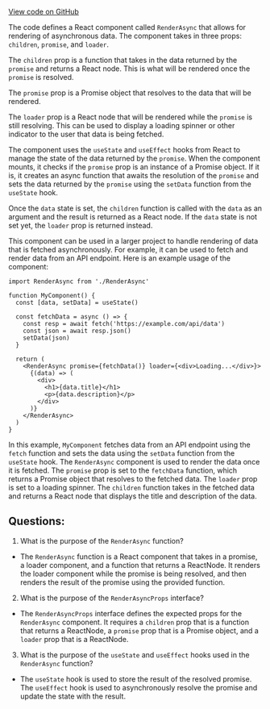 [View code on GitHub](zoo-labs/zoo/blob/master/core/src/components/RenderAsync/index.tsx)

The code defines a React component called `RenderAsync` that allows for rendering of asynchronous data. The component takes in three props: `children`, `promise`, and `loader`. 

The `children` prop is a function that takes in the data returned by the `promise` and returns a React node. This is what will be rendered once the `promise` is resolved. 

The `promise` prop is a Promise object that resolves to the data that will be rendered. 

The `loader` prop is a React node that will be rendered while the `promise` is still resolving. This can be used to display a loading spinner or other indicator to the user that data is being fetched. 

The component uses the `useState` and `useEffect` hooks from React to manage the state of the data returned by the `promise`. When the component mounts, it checks if the `promise` prop is an instance of a Promise object. If it is, it creates an async function that awaits the resolution of the `promise` and sets the data returned by the `promise` using the `setData` function from the `useState` hook. 

Once the `data` state is set, the `children` function is called with the `data` as an argument and the result is returned as a React node. If the `data` state is not set yet, the `loader` prop is returned instead. 

This component can be used in a larger project to handle rendering of data that is fetched asynchronously. For example, it can be used to fetch and render data from an API endpoint. Here is an example usage of the component:

```
import RenderAsync from './RenderAsync'

function MyComponent() {
  const [data, setData] = useState()

  const fetchData = async () => {
    const resp = await fetch('https://example.com/api/data')
    const json = await resp.json()
    setData(json)
  }

  return (
    <RenderAsync promise={fetchData()} loader={<div>Loading...</div>}>
      {(data) => (
        <div>
          <h1>{data.title}</h1>
          <p>{data.description}</p>
        </div>
      )}
    </RenderAsync>
  )
}
```

In this example, `MyComponent` fetches data from an API endpoint using the `fetch` function and sets the data using the `setData` function from the `useState` hook. The `RenderAsync` component is used to render the data once it is fetched. The `promise` prop is set to the `fetchData` function, which returns a Promise object that resolves to the fetched data. The `loader` prop is set to a loading spinner. The `children` function takes in the fetched data and returns a React node that displays the title and description of the data.
## Questions: 
 1. What is the purpose of the `RenderAsync` function?
- The `RenderAsync` function is a React component that takes in a promise, a loader component, and a function that returns a ReactNode. It renders the loader component while the promise is being resolved, and then renders the result of the promise using the provided function.

2. What is the purpose of the `RenderAsyncProps` interface?
- The `RenderAsyncProps` interface defines the expected props for the `RenderAsync` component. It requires a `children` prop that is a function that returns a ReactNode, a `promise` prop that is a Promise object, and a `loader` prop that is a ReactNode.

3. What is the purpose of the `useState` and `useEffect` hooks used in the `RenderAsync` function?
- The `useState` hook is used to store the result of the resolved promise. The `useEffect` hook is used to asynchronously resolve the promise and update the state with the result.